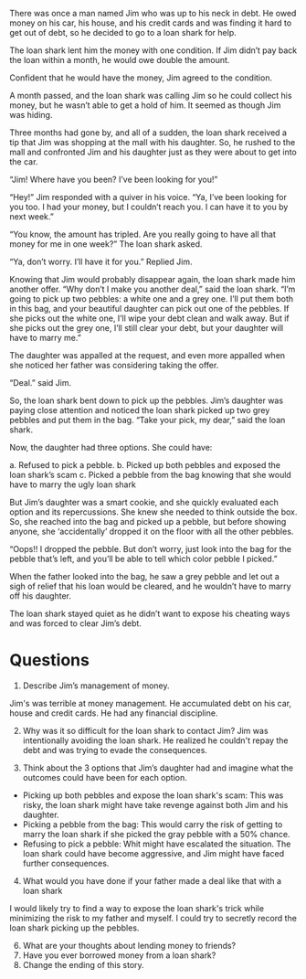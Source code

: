 There was once a man named Jim who was up to his neck in debt. He owed money on
his car, his house, and his credit cards and was finding it hard to get out of debt, so he
decided to go to a loan shark for help.

The loan shark lent him the money with one condition. If Jim didn’t pay back the loan within
a month, he would owe double the amount.

Confident that he would have the money, Jim agreed to the condition.

A month passed, and the loan shark was calling Jim so he could collect his money, but he
wasn’t able to get a hold of him. It seemed as though Jim was hiding.

Three months had gone by, and all of a sudden, the loan shark received a tip that Jim was
shopping at the mall with his daughter. So, he rushed to the mall and confronted Jim and his
daughter just as they were about to get into the car.

“Jim! Where have you been? I’ve been looking for you!”

“Hey!” Jim responded with a quiver in his voice. “Ya, I’ve been looking for you too. I had your
money, but I couldn’t reach you. I can have it to you by next week.”

“You know, the amount has tripled. Are you really going to have all that money for me in one
week?” The loan shark asked.

“Ya, don’t worry. I’ll have it for you.” Replied Jim.

Knowing that Jim would probably disappear again, the loan shark made him another offer.
“Why don’t I make you another deal,” said the loan shark. “I’m going to pick up two pebbles: a white one and a grey one. I’ll put them both in this bag, and your beautiful daughter can pick out one of the pebbles. If she picks out the white one, I’ll wipe your debt clean and walk away. But if she picks out the grey one, I’ll still clear your debt, but your daughter will have to marry me.”

The daughter was appalled at the request, and even more appalled when she noticed her father was considering taking the offer.

“Deal.” said Jim.

So, the loan shark bent down to pick up the pebbles. Jim’s daughter was paying close attention and noticed the loan shark picked up two grey pebbles and put them in the bag.
“Take your pick, my dear,” said the loan shark.

Now, the daughter had three options. She could have:

a. Refused to pick a pebble.
b. Picked up both pebbles and exposed the loan shark’s scam
c. Picked a pebble from the bag knowing that she would have to marry the ugly loan shark

But Jim’s daughter was a smart cookie, and she quickly evaluated each option and its
repercussions. She knew she needed to think outside the box. So, she reached into the bag
and picked up a pebble, but before showing anyone, she ‘accidentally’ dropped it on the floor with all the other pebbles.

“Oops!! I dropped the pebble. But don’t worry, just look into the bag for the pebble that’s left, and you’ll be able to tell which color pebble I picked.”

When the father looked into the bag, he saw a grey pebble and let out a sigh of relief that his
loan would be cleared, and he wouldn’t have to marry off his daughter.

The loan shark stayed quiet as he didn’t want to expose his cheating ways and was forced to
clear Jim’s debt.

# Questions

1. Describe Jim’s management of money.

Jim's was terrible at money management. He accumulated debt on his car, house and credit cards. He had any financial discipline.

2. Why was it so difficult for the loan shark to contact Jim?
Jim was intentionally avoiding the loan shark. He realized he couldn't repay the debt and was trying to evade the consequences.

3. Think about the 3 options that Jim’s daughter had and imagine what the outcomes
could have been for each option.

- Picking up both pebbles and expose the loan shark's scam: This was risky, the loan shark might have take revenge against both Jim and his daughter.
- Picking a pebble from the bag: This would carry the risk of getting to marry the loan shark if she picked the gray pebble with a 50% chance.
- Refusing to pick a pebble: Whit might have escalated the situation. The loan shark could have become aggressive, and Jim might have faced further consequences.

4. What would you have done if your father made a deal like that with a loan shark

I would likely try to find a way to expose the loan shark's trick while minimizing the risk to my father and myself. I could try to secretly record the loan shark picking up the pebbles.

6. What are your thoughts about lending money to friends?
7. Have you ever borrowed money from a loan shark?
8. Change the ending of this story.
